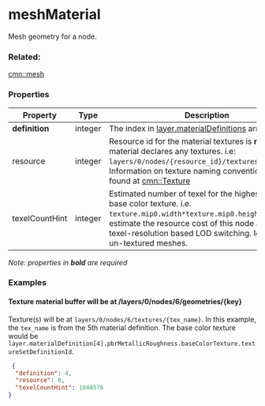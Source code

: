 # meshMaterial

Mesh geometry for a node.

### Related:

[cmn::mesh](mesh.cmn.md)
### Properties

| Property | Type | Description |
| --- | --- | --- |
| **definition** | integer | The index in [layer.materialDefinitions](3DSceneLayer.cmn.md) array. |
| resource | integer | Resource id for the material textures is **required** if material declares any textures. i.e: `layers/0/nodes/{resource_id}/textures/{tex_name}`.  Information on texture naming conventions may be found at [cmn::Texture](texture.cmn.md)|
| texelCountHint | integer | Estimated number of texel for the highest resolution base color texture. i.e. `texture.mip0.width*texture.mip0.height`. Useful to estimate the resource cost of this node and/or texel-resolution based LOD switching. Ignored for un-textured meshes. |

*Note: properties in **bold** are required*

### Examples 

#### Texture material buffer will be at /layers/0/nodes/6/geometries/{key}

Texture(s) will be at `layers/0/nodes/6/textures/{tex_name}`. In this example, the `tex_name` is from the 5th material definition. The base color texture would be `layer.materialDefinition[4].pbrMetallicRoughness.baseColorTexture.textureSetDefinitionId`. 

```json
 {
  "definition": 4,
  "resource": 6,
  "texelCountHint": 1048576
} 
```

